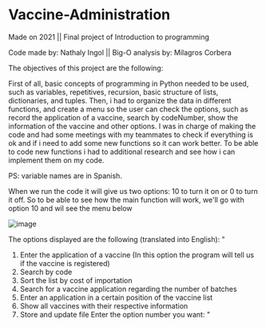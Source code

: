 # Vaccine-Administration
Made on 2021 || Final project of Introduction to programming 

Code made by: Nathaly Ingol || 
Big-O analysis by: Milagros Corbera


The objectives of this project are the following:

First of all, basic concepts of programming in Python needed to be used, such as variables, repetitives, recursion, basic structure of lists, dictionaries, and tuples. 
Then, i had to organize the data in different functions, and create a menu so the user can check the options, such as record the application of a vaccine, search by codeNumber, show the information of the vaccine and other options.
I was in charge of making the code and had some meetings with my teammates to check if everything is ok and if i need to add some new functions so it can work better.
To be able to code new functions i had to additional research and see how i can implement them on my code.

PS: variable names are in Spanish.

When we run the code it will give us two options: 10 to turn it on or 0 to turn it off.
So to be able to see how the main function will work, we'll go with option 10 and wil see the menu below

![image](https://user-images.githubusercontent.com/108900456/205541569-441d9f4c-6e16-4869-a1ea-23d1446add14.png)

The options displayed are the following (translated into English):
"
1) Enter the application of a vaccine (In this option the program will tell us if the vaccine is registered)
2) Search by code
3) Sort the list by cost of importation
4) Search for a vaccine application regarding the number of batches
5) Enter an application in a certain position of the vaccine list
6) Show all vaccines with their respective information
7) Store and update file
Enter the option number you want: "
